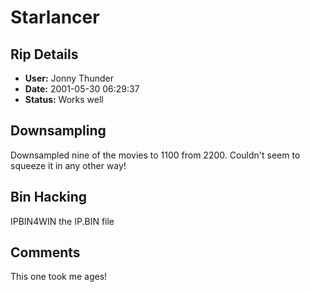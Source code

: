 # Starlancer

## Rip Details

- **User:** Jonny Thunder
- **Date:** 2001-05-30 06:29:37
- **Status:** Works well

## Downsampling

Downsampled nine of the movies to 1100 from 2200.  Couldn't seem to squeeze it in any other way!

## Bin Hacking

IPBIN4WIN the IP.BIN file

## Comments

This one took me ages!

